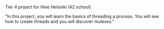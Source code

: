 Tier 4 project for Hive Helsinki (42 school)

"In this project, you will learn the basics of threading a process.
You will see how to create threads and you will discover mutexes."
